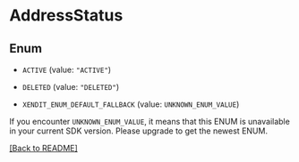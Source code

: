 # AddressStatus

## Enum


* `ACTIVE` (value: `"ACTIVE"`)

* `DELETED` (value: `"DELETED"`)

* `XENDIT_ENUM_DEFAULT_FALLBACK` (value: `UNKNOWN_ENUM_VALUE`)

If you encounter `UNKNOWN_ENUM_VALUE`, it means that this ENUM is unavailable in your current SDK version. Please upgrade to get the newest ENUM.

[[Back to README]](../../README.md)


